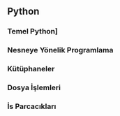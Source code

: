 
## Python 

### Temel Python]
### Nesneye Yönelik Programlama
### Kütüphaneler
### Dosya İşlemleri
### İs Parcacıkları
